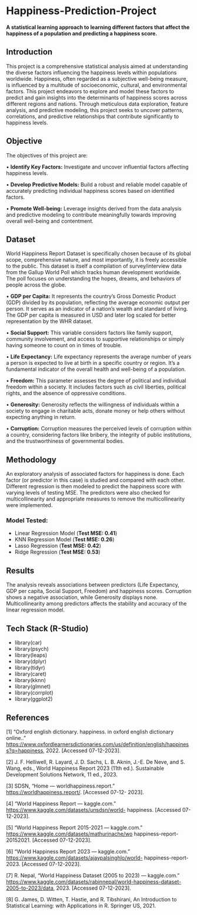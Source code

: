 # Happiness-Prediction-Project
**A statistical learning approach to learning different factors that affect the happiness of a population and predicting a happiness score.**

## Introduction
This project is a comprehensive statistical analysis aimed at understanding the diverse factors influencing the happiness levels within populations worldwide. 
Happiness, often regarded as a subjective well-being measure, is influenced by a multitude of socioeconomic, cultural, and environmental factors. This project endeavors to explore and model these factors to predict and gain insights into the determinants of happiness scores across different regions and nations. Through meticulous data exploration, feature analysis, and predictive modeling, this project seeks to uncover patterns, correlations, and predictive relationships that contribute significantly to happiness levels. 

## Objective
The objectives of this project are:

• **Identify Key Factors:** Investigate and uncover influential factors affecting happiness levels.

• **Develop Predictive Models:** Build a robust and reliable model capable of accurately predicting individual happiness scores based on identified factors.

• **Promote Well-being:** Leverage insights derived from the data analysis and predictive modeling to contribute meaningfully towards improving overall well-being and contentment.

## Dataset
World Happiness Report Dataset is specifically chosen because of its global scope, comprehensive nature, and most importantly, it is freely accessible to the public. This dataset is itself a compilation of survey/interview data from the Gallup World Poll which tracks human development worldwide. The poll focuses on understanding the hopes, dreams, and behaviors of people across the globe.

• **GDP per Capita:** It represents the country’s Gross Domestic Product (GDP) divided by its population, reflecting the average economic output per person. It serves as an indicator of a nation’s wealth and standard of living. The GDP per capita is measured in USD and later log scaled for better representation by the WHR dataset.

• **Social Support:** This variable considers factors like family support, community involvement, and access to supportive relationships or simply having someone to count on in times of trouble.

• **Life Expectancy:** Life expectancy represents the average number of years a person is expected to live at birth in a specific country or region. It’s a fundamental indicator of the overall health and well-being of a population.

• **Freedom:** This parameter assesses the degree of political and individual freedom within a society. It includes factors such as civil liberties, political rights, and the absence of oppressive conditions.

• **Generosity:** Generosity reflects the willingness of individuals within a society to engage in charitable acts, donate money or help others without expecting anything in return.

• **Corruption:** Corruption measures the perceived levels of corruption within a country, considering factors like bribery, the integrity of public institutions, and the trustworthiness of governmental bodies.


## Methodology
An exploratory analysis of associated factors for happiness is done. Each factor (or predictor in this case) is studied and compared with each other. Different regression is then modeled to predict the happiness score with varying levels of testing MSE. The predictors were also checked for multicollinearity and appropriate measures to remove the multicollinearity were implemented. 

### Model Tested:
  * Linear Regression Model (**Test MSE: 0.41**)
  * KNN Regression Model (**Test MSE: 0.26**)
  * Lasso Regression (**Test MSE: 0.42**)
  * Ridge Regression (**Test MSE: 0.53**)


## Results
The analysis reveals associations between predictors (Life Expectancy, GDP per capita, Social Support, Freedom) and happiness scores. Corruption shows a negative association, while Generosity displays none. Multicollinearity among predictors affects the stability and accuracy of the linear regression model.

## Tech Stack (R-Studio)
* library(car)
* library(psych)
* library(leaps)
* library(dplyr)
* library(tidyr)
* library(caret)
* library(kknn)
* library(glmnet)
* library(corrplot)
* library(ggplot2)

## References
[1] “Oxford english dictionary. happiness. in oxford english dictionary online..”
https://www.oxfordlearnersdictionaries.com/us/definition/english/happiness?q=happiness,
2022. [Accessed 07-12-2023].

[2] J. F. Helliwell, R. Layard, J. D. Sachs, L. B. Aknin, J.-E. De Neve, and S. Wang, eds., World
Happiness Report 2023 (11th ed.). Sustainable Development Solutions Network, 11 ed., 2023.

[3] SDSN, “Home — worldhappiness.report.” https://worldhappiness.report/. [Accessed 07-12-
2023].

[4] “World Happiness Report — kaggle.com.” https://www.kaggle.com/datasets/unsdsn/world-
happiness. [Accessed 07-12-2023].

[5] “World Happiness Report 2015-2021 — kaggle.com.” https://www.kaggle.com/datasets/mathurinache/wo
happiness-report-20152021. [Accessed 07-12-2023].

[6] “World Happiness Report 2023 — kaggle.com.” https://www.kaggle.com/datasets/ajaypalsinghlo/world-
happiness-report-2023. [Accessed 07-12-2023].

[7] R. Nepal, “World Happiness Dataset (2005 to 2023) — kaggle.com.”
https://www.kaggle.com/datasets/rabinnepal/world-happiness-dataset-2005-to-2023/data,
2023. [Accessed 07-12-2023].

[8] G. James, D. Witten, T. Hastie, and R. Tibshirani, An Introduction to Statistical Learning:
with Applications in R. Springer US, 2021.
